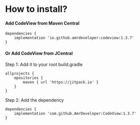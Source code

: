 # How to install?

#### Add CodeView from Maven Central

```
dependencies { 
    implementation 'io.github.amrdeveloper:codeview:1.3.7'
}
```

#### Or Add CodeView from JCentral

Step 1: Add it to your root build.gradle
```
allprojects {
    epositories {
        maven { url 'https://jitpack.io' }
    }
}
```

Step 2: Add the dependency
```
dependencies { 
    implementation 'com.github.AmrDeveloper:CodeView:1.3.7'
}
```